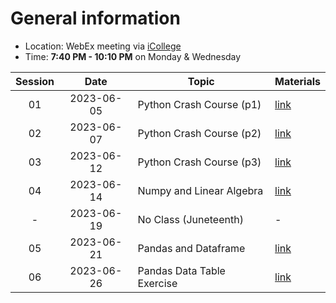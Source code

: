 # General information
* Location: WebEx meeting via [iCollege](https://gastate.view.usg.edu/d2l/home/2822689)
* Time: **7:40 PM - 10:10 PM** on Monday & Wednesday

| Session |    Date    | Topic                      | Materials             |
| :-----: | :--------: | -------------------------- | --------------------- |
|   01    | 2023-06-05 | Python Crash Course (p1)   | [link](./2023-06-05/) |
|   02    | 2023-06-07 | Python Crash Course (p2)   | [link](./2023-06-07/) |
|   03    | 2023-06-12 | Python Crash Course (p3)   | [link](./2023-06-12/) |
|   04    | 2023-06-14 | Numpy and Linear Algebra   | [link](./2023-06-14/) |
|    -    | 2023-06-19 | No Class (Juneteenth)      | -                     |
|   05    | 2023-06-21 | Pandas and Dataframe       | [link](./2023-06-21/) |
|   06    | 2023-06-26 | Pandas Data Table Exercise | [link](./2023-06-26/) |
